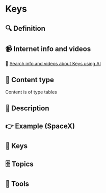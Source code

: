 
# Keys


## 🔍 Definition



## 📹 Internet info and videos
🤖 [Search info and videos about Keys using AI](https://www.perplexity.ai/search?q=videos+about+Keys:+
)

## 📰 Content type 
Content is of type tables

## 📖 Description


## 👉 Example (SpaceX)



## 🔑 Keys



## 🗄️ Topics


## 🧰 Tools

